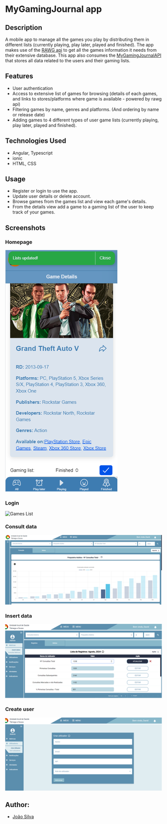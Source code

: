 # MyGamingJournal app

## Description
A mobile app to manage all the games you play by distributing them in different lists (currently playing, play later, played and finished). The app makes use of the [RAWG api](https://rawg.io/) to get all the games information it needs from their extensive database.
This app also consumes the [MyGamingJournalAPI](https://github.com/CarDioLogic/MyGamingJournalAPI) that stores all data related to the users and their gaming lists.

## Features
- User authentication
- Access to extensive list of games for browsing (details of each games, and links to stores/platforms where game is available - powered by rawg api)
- Filtering games by name, genres and platforms. (And ordering by name or release date)
- Adding games to 4 different types of user game lists (currently playing, play later, played and finished).

## Technologies Used
- Angular, Typescript
- ionic
- HTML, CSS

## Usage
- Register or login to use the app.
- Update user details or delete account.
- Browse games from the games list and view each game's details.
- From the details view add a game to a gaming list of the user to keep track of your games.

## Screenshots
### Homepage
![Games List](https://github.com/CarDioLogic/MyGamingJournalR/blob/master/screenshots/gameDetails.PNG)
### Login
![Games List](https://github.com/CarDioLogic/MyGamingJournalR/tree/master/screenshots/gamesList.PNG)
### Consult data
![ConsultData](https://github.com/CarDioLogic/benchmarking-hospitalar-project/blob/main/Screenshots/ConsultData.PNG)
### Insert data
![InsertData](https://github.com/CarDioLogic/benchmarking-hospitalar-project/blob/main/Screenshots/InsertData.PNG)
### Create user
![CreateUser](https://github.com/CarDioLogic/benchmarking-hospitalar-project/blob/main/Screenshots/CreateUser.PNG)

## Author:
- [João Silva](https://github.com/CarDioLogic)

